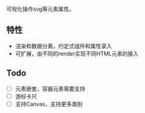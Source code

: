 可视化操作svg等元素属性。

## 特性
- 渲染和数据分离，约定式组件和属性录入
- 可扩展，由不同的render实现不同HTML元素的接入

## Todo
- [ ] 元素嵌套，容器元素需要支持
- [ ] 游标卡尺
- [ ] 支持Canvas，支持更多类别
